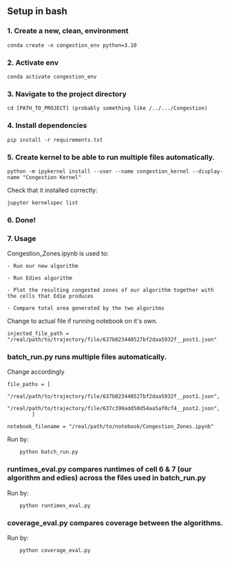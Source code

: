 ## Setup in bash

### 1. Create a new, clean, environment
```
conda create -n congestion_env python=3.10
```

### 2. Activate env
```
conda activate congestion_env
```

### 3. Navigate to the project directory
```
cd [PATH_TO_PROJECT] (probably something like /../.../Congestion)
``` 

### 4. Install dependencies
```
pip install -r requirements.txt
```

### 5. Create kernel to be able to run multiple files automatically. 

```
python -m ipykernel install --user --name congestion_kernel --display-name "Congestion Kernel"
```

Check that it installed correctly: 
```
jupyter kernelspec list
```

### 6. Done! 


### 7. Usage

Congestion_Zones.ipynb is used to:  

    - Run our new algorithm  
    
    - Run Edies algorithm  
    
    - Plot the resulting congested zones of our algorithm together with the cells that Edie produces  
    
    - Compare total area generated by the two algoritms  
    
Change to actual file if running notebook on it's own.  

    injected_file_path = "/real/path/to/trajectory/file/637b023440527bf2daa5932f__post1.json"
     
    

### batch_run.py runs multiple files automatically. 
    
Change accordingly  

    file_paths = [
            "/real/path/to/trajectory/file/637b023440527bf2daa5932f__post1.json",
            "/real/path/to/trajectory/file/637c399add50d54aa5af0cf4__post2.json",
            ]  
            
    notebook_filename = "/real/path/to/notebook/Congestion_Zones.ipynb"  
        
Run by:  

        python batch_run.py


### runtimes_eval.py compares runtimes of cell 6 & 7 (our algorithm and edies) across the files used in batch_run.py
    
Run by:  

        python runtimes_eval.py

### coverage_eval.py compares coverage between the algorithms. 
    
Run by:  

        python coverage_eval.py





